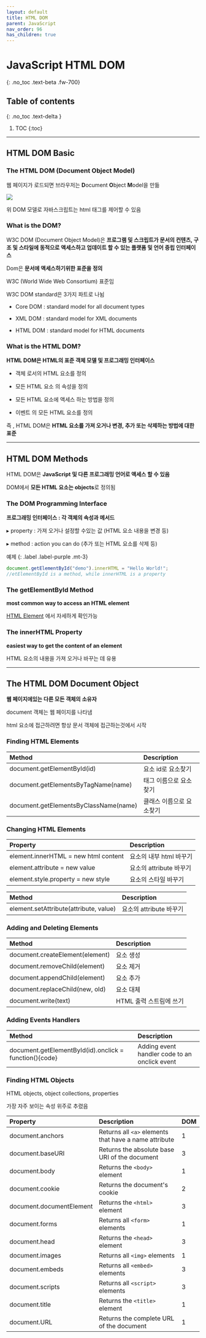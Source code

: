 ```yaml
---
layout: default
title: HTML DOM
parent: JavaScript
nav_order: 96
has_children: true
---
```


# JavaScript HTML DOM
{: .no_toc .text-beta .fw-700}

## Table of contents
{: .no_toc .text-delta }

1. TOC
{:toc}

---

## HTML DOM Basic

### The HTML DOM (Document Object Model)

웹 페이지가 로드되면 브라우저는 **D**ocument **O**bject **M**odel을 만듦

![](https://www.w3schools.com/js/pic_htmltree.gif)

위 DOM 모델로 자바스크립트는 html 태그를 제어할 수 있음

### What is the DOM?

W3C DOM (Document Object Model)은 **프로그램 및 스크립트가 문서의 컨텐츠, 구조 및 스타일에 동적으로 액세스하고 업데이트 할 수 있는 플랫폼 및 언어 중립 인터페이스**

Dom은 **문서에 액세스하기위한 표준을 정의**

W3C (World Wide Web Consortium) 표준임

W3C DOM standard은 3가지 파트로 나뉨

* Core DOM : standard model for all document types

* XML DOM : standard model for XML documents

* HTML DOM : standard model for HTML documents


### What is the HTML DOM?

**HTML DOM은 HTML의 표준 객체 모델 및 프로그래밍 인터페이스**

* 객체 로서의 HTML 요소를 정의

* 모든 HTML 요소 의 속성을 정의

* 모든 HTML 요소에 액세스 하는 방법을 정의

* 이벤트 의 모든 HTML 요소를 정의

즉 , HTML DOM은 **HTML 요소를 가져 오거나 변경, 추가 또는 삭제하는 방법에 대한 표준**

---

## HTML DOM Methods

HTML DOM은 **JavaScript 및 다른 프로그래밍 언어로 액세스 할 수 있음**

DOM에서 **모든 HTML 요소는 objects**로 정의됨

### The DOM Programming Interface

**프로그래밍 인터페이스 : 각 객체의 속성과 메서드**

&#9656; property : 가져 오거나 설정할 수있는 값 (HTML 요소 내용을 변경 등)

&#9656; method : action you can do (추가 또는 HTML 요소를 삭제 등) 

예제
{: .label .label-purple .mt-3}
```js
document.getElementById("demo").innerHTML = "Hello World!";
//etElementById is a method, while innerHTML is a property
```

### The getElementById Method

**most common way to access an HTML element**

[HTML Element]() 에서 자세하게 확인가능

### The innerHTML Property

**easiest way to get the content of an element**

HTML 요소의 내용을 가져 오거나 바꾸는 데 유용

---

## The HTML DOM Document Object

**웹 페이지에있는 다른 모든 객체의 소유자**

document 객체는 웹 페이지를 나타냄

html 요소에 접근하려면 항상 문서 객체에 접근하는것에서 시작

### Finding HTML Elements

| Method                                  | Description            |
|:----------------------------------------|:-----------------------|
| document.getElementById(id)	          | 요소 id로 요소찾기       |
| document.getElementsByTagName(name)	  | 태그 이름으로 요소찾기    | 
| document.getElementsByClassName(name)	  | 클래스 이름으로 요소찾기   |

### Changing HTML Elements

| Property                                | Description            |
|:----------------------------------------|:-----------------------|
| element.innerHTML =  new html content	  | 요소의 내부 html 바꾸기   |
| element.attribute = new value	          | 요소의 attribute 바꾸기  | 
| element.style.property = new style	  | 요소의 스타일 바꾸기      |

| Method                                  | Description            |
|:----------------------------------------|:-----------------------|
| element.setAttribute(attribute, value)  | 요소의 attribute 바꾸기  |

### Adding and Deleting Elements

| Method                                  | Description            |
|:----------------------------------------|:-----------------------|
| document.createElement(element)	      | 요소 생성                |
| document.removeChild(element)	          | 요소 제거                | 
| document.appendChild(element)           | 요소 추가                |
| document.replaceChild(new, old)         | 요소 대체                |
| document.write(text)                    | HTML 출력 스트림에 쓰기   |

### Adding Events Handlers

| Method                                                  | Description                                     |
|:--------------------------------------------------------|:------------------------------------------------|
| document.getElementById(id).onclick = function(){code}  | Adding event handler code to an onclick event   |

### Finding HTML Objects

HTML objects, object collections, properties

가장 자주 보이는 속성 위주로 추렸음

| Property                   | Description                                          | DOM|
|:---------------------------|:-----------------------------------------------------|:---|
| document.anchors           | Returns all `<a>` elements that have a name attribute| 1  |
| document.baseURI	         | Returns the absolute base URI of the document        | 3  |
| document.body              | Returns the `<body>` element                         | 1  |
| document.cookie            | Returns the document's cookie                        | 2  |
| document.documentElement   | Returns the `<html>` element                         | 3  |
| document.forms	         | Returns all `<form>` elements                        | 1  |
| document.head              | Returns the `<head>` element                         | 3  |
| document.images	         | Returns all `<img>` elements                         | 1  |
| document.embeds	         | Returns all `<embed>` elements                       | 3  |
| document.scripts	         | Returns all `<script>` elements                      | 3  |
| document.title	         | Returns the `<title>` element                        | 1  |
| document.URL	             | Returns the complete URL of the document             | 1  |

